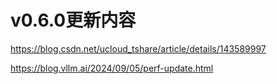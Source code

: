 # v0.6.0更新内容

https://blog.csdn.net/ucloud_tshare/article/details/143589997

https://blog.vllm.ai/2024/09/05/perf-update.html